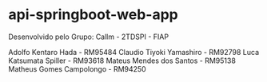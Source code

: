 # api-springboot-web-app

Desenvolvido pelo Grupo: Callm - 2TDSPI - FIAP

Adolfo Kentaro Hada - RM95484
Claudio Tiyoki Yamashiro - RM92798
Luca Katsumata Spiller - RM93618
Mateus Mendes dos Santos - RM95138 
Matheus Gomes Campolongo - RM94250

